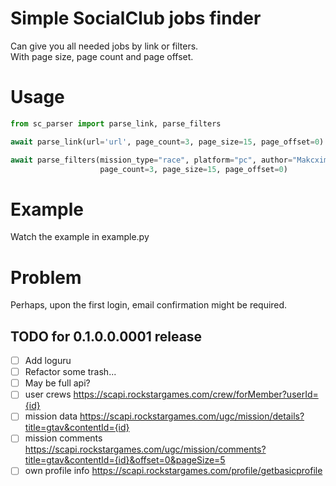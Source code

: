# Simple SocialClub jobs finder
Can give you all needed jobs by link or filters.  
With page size, page count and page offset.

# Usage

```python
from sc_parser import parse_link, parse_filters

await parse_link(url='url', page_count=3, page_size=15, page_offset=0)

await parse_filters(mission_type="race", platform="pc", author="Makcxim", sort_method="date",
                    page_count=3, page_size=15, page_offset=0)
```

# Example 
Watch the example in example.py

# Problem
Perhaps, upon the first login, email confirmation might be required.

## TODO for 0.1.0.0.0001 release
- [ ] Add loguru
- [ ] Refactor some trash...
- [ ] May be full api?
- [ ] user crews https://scapi.rockstargames.com/crew/forMember?userId={id}
- [ ] mission data https://scapi.rockstargames.com/ugc/mission/details?title=gtav&contentId={id}
- [ ] mission comments https://scapi.rockstargames.com/ugc/mission/comments?title=gtav&contentId={id}&offset=0&pageSize=5
- [ ] own profile info https://scapi.rockstargames.com/profile/getbasicprofile